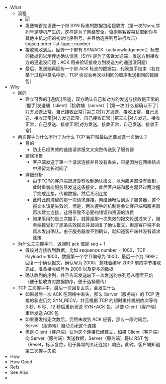 - What
	- 流程
		- ![](https://pdai.tech/images/develop/network/dev-network-protocol-x1.png)
		- 发送端首先发送一个带 SYN 标志的数据包给接收方（第一次的seq 序列号是随机产生的，这样是为了网络安全，否则黑客容易获取到你与其他主机之间的初始化序列号，并且伪造序列号进行攻击）
		  logseq.order-list-type:: number
		- 接收端收到后，回传一个带有 SYN/ACK（acknowledgement）标志的数据包以示传达确认信息（SYN 是为了告诉发送端，发送方到接收方的通道没问题；ACK 用来验证接收方到发送方的通道没问题）
		- 最后，发送端再回传一个带 ACK 标志的数据包，代表握手结束（若在某个过程中莫名中断，TCP 协议会再次以相同的顺序发送相同的数据包）
- Why
	- 目的
		- 建立可靠的[[通信]]信道，双方确认自己和对方的发送与接收是正常的
		  |握手|发送端（client）|接收端（server）|
		  |第一次|什么都确认不了|对方发送正常，自己接收正常|
		  |第二次|对方发送、接收正常，自己发送、接收正常|对方发送正常，自己接收正常|
		  |第三次|对方发送、接收正常，自己发送、接收正常|对方发送、接收正常，自己发送、接收正常|
	- 两次握手为什么不行？为什么 TCP 客户端最后还要发送一次确认？
		- 目的
			- 防止已经失效的链接请求报文又突然传送到了服务器
		- 错误场景
			- 客户端发送了第一个请求连接并且没有丢失，只是因为在网络结点中滞留太长时间了
		- 详细分析
			- 由于TCP的客户端迟迟没有收到确认报文，以为服务器没有收到，此时重新向服务器发送这条报文，此后客户端和服务器经过两次握手完成连接，传输数据，然后关闭连接
			- 此时此前滞留的那一次请求连接，网络通畅后到达了服务器，这个报文本该是失效的，但是，两次握手的机制将会让客户端和服务器再次建立连接，这将导致不必要的错误和资源的浪费
			- 如果采用的是三次握手，就算是那一次失效的报文传送过来了，服务端接受到了那条失效报文并且回复了确认报文，但是客户端不会再次发出确认。由于服务器收不到确认，就知道客户端并没有请求连接
	- 为什么三次握手时，返回时 ack 值是 seq + 1
		- 假设对方接收到数据，比如 sequence number = 1000，TCP Payload = 1000，数据第一个字节编号为 1000，最后一个为 1999；回复一个确认报文，确认号为 2000，意味着编号 2000 前的字节接收完成，准备接收编号为 2000 以及更多的数据
		- 确认收到的序列，并且告诉发送端下一次发送的序列号从哪里开始（便于接收方对数据排序，便于选择重传）
	- TCP 三次握手中，最后一次回复丢失，会发生什么
		- 如果最后一次 ACK 在网络中丢失，那么 Server（服务端）的 TCP 连接的状态仍为 SYN_RECV，并且根据 TCP 的超时重传机制依次等待 3 秒、6 秒、12 秒后重新发送 SYN+ACK 包，以便 Client（客户端）重新发送 ACK 包
		- 如果重发指定次数后，仍然未收到 ACK 应答，那么一段时间后，Server（服务端）自动关闭这个连接
		- 但是 Client（客户端）认为这个连接已经建立，如果 Client（客户端）向 Server（服务端）发送数据，Server（服务端）将以 RST 包（Reset，标示复位，用于异常的关闭连接）响应，此时，客户端知道第三次握手失败
- How
- How Good
- Refs
- See Also
-